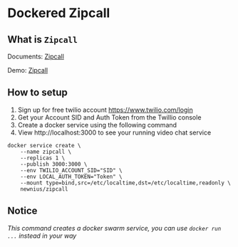 # Dockered Zipcall

## What is `Zipcall`


Documents: [Zipcall](https://github.com/ianramzy/decentralized-video-chat)

Demo: [Zipcall](https://zipcall.io)

## How to setup

1. Sign up for free twilio account https://www.twilio.com/login
2. Get your Account SID and Auth Token from the Twillio console
3. Create a docker service using the following command
4. View http://localhost:3000 to see your running video chat service

```
docker service create \
	--name zipcall \
	--replicas 1 \
	--publish 3000:3000 \
	--env TWILIO_ACCOUNT_SID="SID" \
	--env LOCAL_AUTH_TOKEN="Token" \
	--mount type=bind,src=/etc/localtime,dst=/etc/localtime,readonly \
	newnius/zipcall
```

## Notice

_This command creates a docker swarm service, you can use `docker run ...` instead in your way_
